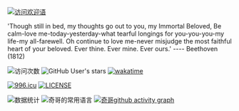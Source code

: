[![访问欢迎语](https://readme-typing-svg.herokuapp.com?size=24&duration=5550&color=171A9AFD&center=true&vCenter=true&width=500&height=70&lines=%E7%8E%AB%E7%91%B0%E6%9C%89%E7%8E%AB%E7%91%B0%E7%9A%84%E8%8A%B1%E6%B5%B7%EF%BC%8C%E8%94%B7%E8%96%87%E6%9C%89%E8%94%B7%E8%96%87%E7%9A%84%E7%AA%97%E5%8F%B0%E3%80%82)](https://git.io/typing-svg)

'Though still in bed, my thoughts go out to you, my Immortal Beloved, 
Be calm-love me-today-yesterday-what tearful longings for you-you-you-my life-my all-farewell. 
Oh continue to love me-never misjudge the most faithful heart of your beloved. Ever thine. Ever mine. Ever ours.'
                                                                 ---- Beethoven (1812)

![访问次数](https://visitor-badge.glitch.me/badge?page_id=Geek-monk) ![GitHub User's stars](https://img.shields.io/github/stars/Geek-monk?style=social) [![wakatime](https://wakatime.com/badge/user/c71469ab-ac59-4269-bfe4-f9200c6b151d.svg)](https://wakatime.com/@c71469ab-ac59-4269-bfe4-f9200c6b151d)

[![996.icu](https://img.shields.io/badge/link-996.icu-red.svg)](https://996.icu) [![LICENSE](https://img.shields.io/badge/license-Anti%20996-blue.svg)](https://github.com/996icu/996.ICU/blob/master/LICENSE)

![数据统计](https://metrics.lecoq.io/Geek-monk?template=classic&config.timezone=Asia%2FShanghai)
![奇哥的常用语言](https://github-readme-stats.vercel.app/api/top-langs/?username=Geek-monk&layout=Demo&hide_border=true&langs_count=5)
[![奇哥github activity graph](https://activity-graph.herokuapp.com/graph?username=Geek-monk)](https://github.com/ashutosh00710/github-readme-activity-graph)
